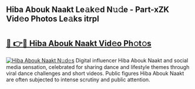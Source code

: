 ## Hiba Abouk Naakt Le𝚊k𝚎d N𝚞𝚍e - Part-xZK Vid𝚎o Photos Le𝚊ks itrpI

# <h2><a href="http://fb4ymfg.evod.top/?m=Hiba+Abouk+Naakt">🔗 👉🔴 Hiba Abouk Naakt Vid𝚎o Ph𝚘t𝚘s</a></h2>

[![Hiba Abouk Naakt N𝚞d𝚎s](https://i.imgur.com/8V9OHl7.gif)](http://fb4ymfg.evod.top/?m=Hiba+Abouk+Naakt)
Digital influencer Hiba Abouk Naakt and social media sensation, celebrated for sharing dance and lifestyle themes through viral dance challenges and short videos. Public figures Hiba Abouk Naakt are often subjected to intense scrutiny and public attention. 
